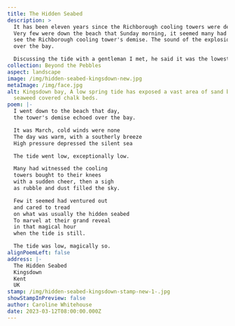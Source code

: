 ```yaml
---
title: The Hidden Seabed
description: >
  It has been eleven years since the Richborough cooling towers were demolished.
  Very few were down the beach that Sunday morning, it seemed many had gone to
  see the Richborough cooling tower's demise. The sound of the explosion echoed
  over the bay. 

  Discussing the tide with a gentleman I met, he said it was the lowest he had seen it for 20 years, explaining the high pressure had caused the tide to go out further than predicted. What is normally seen as pebble beach and chalk beds at Kingsdown in Kent, opened up as a vast area of sand, it was magical.
collection: Beyond the Pebbles
aspect: landscape
image: /img/hidden-seabed-kingsdown-new.jpg
metaImage: /img/face.jpg
alt: Kingsdown bay, A low spring tide has exposed a vast area of sand behind the
  seaweed covered chalk beds.
poem: |-
  I went down to the beach that day,
  the tower's demise echoed over the bay.

  It was March, cold winds were none
  The day was warm, with a southerly breeze
  High pressure depressed the silent sea

  The tide went low, exceptionally low.

  Many had witnessed the cooling 
  towers bought to their knees 
  with a sudden cheer, then a sigh
  as rubble and dust filled the sky.

  Few it seemed had ventured out 
  and cared to tread 
  on what was usually the hidden seabed
  To marvel at their grand reveal
  in that magical hour 
  when the tide is still.

  The tide was low, magically so.
alignPoemLeft: false
address: |-
  The Hidden Seabed
  Kingsdown 
  Kent
  UK
stamp: /img/hidden-seabed-kingsdown-stamp-new-1-.jpg
showStampInPreview: false
author: Caroline Whitehouse
date: 2023-03-12T08:00:00.000Z
---
```


